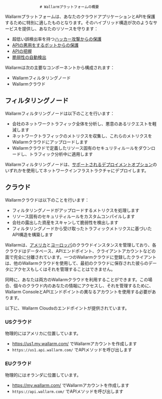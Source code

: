 					# Wallarmプラットフォームの概要

Wallarmプラットフォームは、あなたのクラウドアプリケーションとAPIを保護するために特別に適したものとなります。そのハイブリッド構造が次のようなサービスを提供し、あなたのリソースを守ります：

* 超低い誤検出率を持つ[ハッカー攻撃からの保護](protecting-against-attacks.md) 
* [APIの悪用をするボットからの保護](../api-abuse-prevention/overview.md)
* [APIの把握](../api-discovery/overview.md)
* [脆弱性の自動検出](detecting-vulnerabilities.md)

Wallarmは次の主要なコンポーネントから構成されます：

* Wallarmフィルタリングノード
* Wallarmクラウド

## フィルタリングノード

Wallarmフィルタリングノードは以下のことを行います：

* 会社のネットワークトラフィック全体を分析し、悪意のあるリクエストを軽減します
* ネットワークトラフィックのメトリクスを収集し、これらのメトリクスをWallarmクラウドにアップロードします
* Wallarmクラウドで定義したリソース固有のセキュリティルールをダウンロードし、トラフィック分析中に適用します

Wallarmフィルタリングノードは、[サポートされるデプロイメントオプション](../installation/supported-deployment-options.md)のいずれかを使用してネットワークインフラストラクチャにデプロイします。

## クラウド

Wallarmクラウドは以下のことを行います：

* フィルタリングノードがアップロードするメトリクスを処理します
* リソース固有のセキュリティルールをカスタムコンパイルします
* 会社の露出した資産をスキャンして脆弱性を検出します
* フィルタリングノードから受け取ったトラフィックメトリクスに基づいたAPI構造を構築します

Wallarmは、[アメリカ](#us-cloud)と[ヨーロッパ](#eu-cloud)のクラウドインスタンスを管理しており、各クラウドはデータベース、APIエンドポイント、クライアントアカウントなどの面で完全に分離されています。一つのWallarmクラウドに登録したクライアントは、他のWallarmクラウドを使用して、最初のクラウドに保存された彼らのデータにアクセスもしくはそれを管理することはできません。

同時に、あなたは両方のWallarmクラウドを利用することができます。この場合、個々のクラウド内のあなたの情報にアクセスし、それを管理するために、Wallarm ConsoleとAPIエンドポイントの異なるアカウントを使用する必要があります。

以下に、Wallarm Cloudsのエンドポイントが提供されています。

### USクラウド

物理的にはアメリカに位置しています。

* https://us1.my.wallarm.com/ でWallarmアカウントを作成します
* `https://us1.api.wallarm.com/` でAPIメソッドを呼び出します

### EUクラウド

物理的にはオランダに位置しています。

* https://my.wallarm.com/ でWallarmアカウントを作成します
* `https://api.wallarm.com/` でAPIメソッドを呼び出します